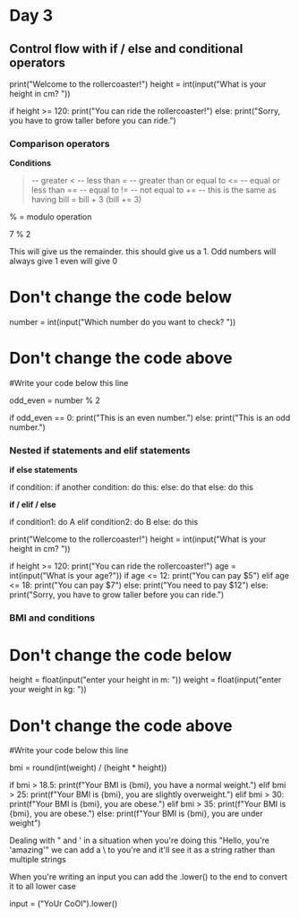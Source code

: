 # Day 3

## Control flow with if / else and conditional operators

print("Welcome to the rollercoaster!")
height = int(input("What is your height in cm? "))

if height >= 120: 
  print("You can ride the rollercoaster!")
else:
  print("Sorry, you have to grow taller before you can ride.")



### Comparison operators

**Conditions**
> -- greater
< -- less than
>= -- greater than or equal to
<= -- equal or less than
== -- equal to
!= -- not equal to
+= -- this is the same as having bill = bill + 3 (bill += 3)


% = modulo operation

7 % 2

This will give us the remainder. this should give us a 1. Odd numbers will always give 1 even will give 0

# Don't change the code below
number = int(input("Which number do you want to check? "))
# Don't change the code above

#Write your code below this line


odd_even = number % 2

if odd_even == 0:
    print("This is an even number.")
else:
    print("This is an odd number.")


### Nested if statements and elif statements

**if else statements**

if condition:
    if another condition:
        do this:
    else: do that
else:
    do this

**if / elif / else**

if condition1:
    do A
elif condition2:
    do B
else: do this

print("Welcome to the rollercoaster!")
height = int(input("What is your height in cm? "))

if height >= 120: 
  print("You can ride the rollercoaster!")
  age = int(input("What is your age?"))
  if age <= 12:
    print("You can pay $5")
  elif age <= 18:
    print("You can pay $7")
  else:
    print("You need to pay $12")
else:
  print("Sorry, you have to grow taller before you can ride.")


### BMI and conditions

# Don't change the code below
height = float(input("enter your height in m: "))
weight = float(input("enter your weight in kg: "))
# Don't change the code above

#Write your code below this line

bmi = round(int(weight) / (height * height))



if bmi > 18.5:
    print(f"Your BMI is {bmi}, you have a normal weight.")
elif bmi > 25:
    print(f"Your BMI is {bmi}, you are slightly overweight.")
elif bmi > 30:
    print(f"Your BMI is {bmi}, you are obese.")
elif bmi > 35:
    print(f"Your BMI is {bmi}, you are obese.")
else:
    print(f"Your BMI is {bmi}, you are under weight")


Dealing with " and '
in a situation when you're doing this "Hello, you're 'amazing'" we can add a \ to you\'re and it'll see it as a string rather than multiple strings

When you're writing an input you can add the .lower() to the end to convert it to all lower case

input = ("YoUr CoOl").lower()